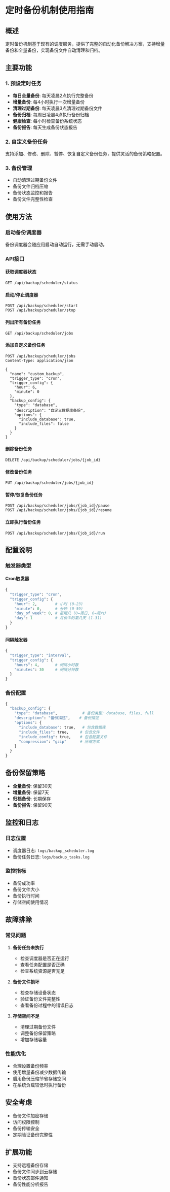 # 定时备份机制使用指南

## 概述

定时备份机制基于现有的调度服务，提供了完整的自动化备份解决方案，支持增量备份和全量备份，实现备份文件自动清理和归档。

## 主要功能

### 1. 预设定时任务

- **每日全量备份**: 每天凌晨2点执行完整备份
- **增量备份**: 每4小时执行一次增量备份
- **清理过期备份**: 每天凌晨3点清理过期备份文件
- **备份归档**: 每周日凌晨4点执行备份归档
- **健康检查**: 每小时检查备份系统状态
- **备份报告**: 每天生成备份状态报告

### 2. 自定义备份任务

支持添加、修改、删除、暂停、恢复自定义备份任务，提供灵活的备份策略配置。

### 3. 备份管理

- 自动清理过期备份文件
- 备份文件归档压缩
- 备份状态监控和报告
- 备份文件完整性检查

## 使用方法

### 启动备份调度器

备份调度器会随应用启动自动运行，无需手动启动。

### API接口

#### 获取调度器状态
```http
GET /api/backup/scheduler/status
```

#### 启动/停止调度器
```http
POST /api/backup/scheduler/start
POST /api/backup/scheduler/stop
```

#### 列出所有备份任务
```http
GET /api/backup/scheduler/jobs
```

#### 添加自定义备份任务
```http
POST /api/backup/scheduler/jobs
Content-Type: application/json

{
  "name": "custom_backup",
  "trigger_type": "cron",
  "trigger_config": {
    "hour": 6,
    "minute": 0
  },
  "backup_config": {
    "type": "database",
    "description": "自定义数据库备份",
    "options": {
      "include_database": true,
      "include_files": false
    }
  }
}
```

#### 删除备份任务
```http
DELETE /api/backup/scheduler/jobs/{job_id}
```

#### 修改备份任务
```http
PUT /api/backup/scheduler/jobs/{job_id}
```

#### 暂停/恢复备份任务
```http
POST /api/backup/scheduler/jobs/{job_id}/pause
POST /api/backup/scheduler/jobs/{job_id}/resume
```

#### 立即执行备份任务
```http
POST /api/backup/scheduler/jobs/{job_id}/run
```

## 配置说明

### 触发器类型

#### Cron触发器
```python
{
  "trigger_type": "cron",
  "trigger_config": {
    "hour": 2,        # 小时 (0-23)
    "minute": 0,      # 分钟 (0-59)
    "day_of_week": 0, # 星期几 (0=周日, 6=周六)
    "day": 1          # 月份中的第几天 (1-31)
  }
}
```

#### 间隔触发器
```python
{
  "trigger_type": "interval",
  "trigger_config": {
    "hours": 4,       # 间隔小时数
    "minutes": 30     # 间隔分钟数
  }
}
```

### 备份配置

```python
{
  "backup_config": {
    "type": "database",           # 备份类型: database, files, full
    "description": "备份描述",    # 备份描述
    "options": {
      "include_database": true,   # 包含数据库
      "include_files": true,     # 包含文件
      "include_config": true,    # 包含配置文件
      "compression": "gzip"      # 压缩方式
    }
  }
}
```

## 备份保留策略

- **全量备份**: 保留30天
- **增量备份**: 保留7天
- **归档备份**: 长期保存
- **备份报告**: 保留90天

## 监控和日志

### 日志位置
- 调度器日志: `logs/backup_scheduler.log`
- 备份任务日志: `logs/backup_tasks.log`

### 监控指标
- 备份成功率
- 备份文件大小
- 备份执行时间
- 存储空间使用情况

## 故障排除

### 常见问题

1. **备份任务未执行**
   - 检查调度器是否正在运行
   - 查看任务配置是否正确
   - 检查系统资源是否充足

2. **备份文件损坏**
   - 检查存储设备状态
   - 验证备份文件完整性
   - 查看备份过程中的错误日志

3. **存储空间不足**
   - 清理过期备份文件
   - 调整备份保留策略
   - 增加存储容量

### 性能优化

- 合理设置备份频率
- 使用增量备份减少数据传输
- 启用备份压缩节省存储空间
- 在系统负载较低时执行备份

## 安全考虑

- 备份文件加密存储
- 访问权限控制
- 备份传输安全
- 定期验证备份完整性

## 扩展功能

- 支持远程备份存储
- 备份文件同步到云存储
- 备份状态邮件通知
- 备份性能分析报告